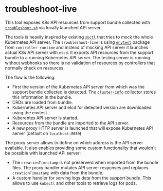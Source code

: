 # troubleshoot-live

This tool exposes K8s API resources from support bundle collected with [`troubleshoot.sh`](https://troubleshoot.sh) via locally launched API server.

The tools is heavily inspired by existing [`sbctl`](https://github.com/replicatedhq/sbctl) that tries to mock the whole Kubernetes API server. The `troubleshoot-live` is using [`envtest`](https://pkg.go.dev/sigs.k8s.io/controller-runtime/pkg/envtest) package from `controller-runtime` and instead of mocking API server it launches actual K8s API server with `etcd`. It exports API resources from the support bundle to a running Kubernetes API server. The testing server is running without webhooks so there is no validation of resources by controllers that normally check on resources.

The flow is the following:

* First the version of the Kubernetes API server from which was the support bundle collected is detected. The [`cluster-info`](https://troubleshoot.sh/docs/collect/cluster-info/) collector stores this information in the bundle.
* CRDs are loaded from bundle.
* Kubernetes API server and etcd for detected version are downloaded using the envtest.
* Kuberentes API server is started.
* Resources from the bundle are imported to the API server.
* A new proxy HTTP server is launched that will expose Kubernetes API server (default on `localhost:8080`)

The proxy server allows to define on which address is the API server available. It also enables providing some custom functionality that wouldn't be possible with launched API server:

* The `creationTimestamp` is not preserverd when imported from the bundle files. The proxy handler mutates API server responses and replaces `creationTimestamp` with data from the bundle.
* A custom handler for serving logs data from the support bundle. This allows to use `kubectl` and other tools to retrieve logs for pods.

